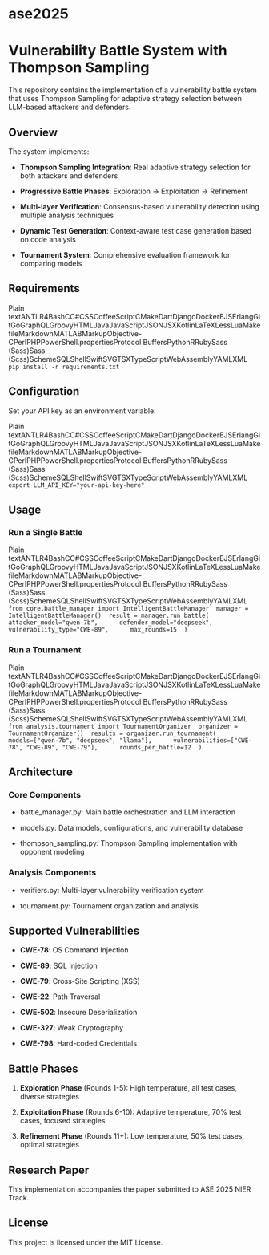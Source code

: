 # ase2025

Vulnerability Battle System with Thompson Sampling
==================================================

This repository contains the implementation of a vulnerability battle system that uses Thompson Sampling for adaptive strategy selection between LLM-based attackers and defenders.

Overview
--------

The system implements:

*   **Thompson Sampling Integration**: Real adaptive strategy selection for both attackers and defenders
    
*   **Progressive Battle Phases**: Exploration → Exploitation → Refinement
    
*   **Multi-layer Verification**: Consensus-based vulnerability detection using multiple analysis techniques
    
*   **Dynamic Test Generation**: Context-aware test case generation based on code analysis
    
*   **Tournament System**: Comprehensive evaluation framework for comparing models
    

Requirements
------------

Plain textANTLR4BashCC#CSSCoffeeScriptCMakeDartDjangoDockerEJSErlangGitGoGraphQLGroovyHTMLJavaJavaScriptJSONJSXKotlinLaTeXLessLuaMakefileMarkdownMATLABMarkupObjective-CPerlPHPPowerShell.propertiesProtocol BuffersPythonRRubySass (Sass)Sass (Scss)SchemeSQLShellSwiftSVGTSXTypeScriptWebAssemblyYAMLXML`   pip install -r requirements.txt   `

Configuration
-------------

Set your API key as an environment variable:

Plain textANTLR4BashCC#CSSCoffeeScriptCMakeDartDjangoDockerEJSErlangGitGoGraphQLGroovyHTMLJavaJavaScriptJSONJSXKotlinLaTeXLessLuaMakefileMarkdownMATLABMarkupObjective-CPerlPHPPowerShell.propertiesProtocol BuffersPythonRRubySass (Sass)Sass (Scss)SchemeSQLShellSwiftSVGTSXTypeScriptWebAssemblyYAMLXML`   export LLM_API_KEY="your-api-key-here"   `

Usage
-----

### Run a Single Battle

Plain textANTLR4BashCC#CSSCoffeeScriptCMakeDartDjangoDockerEJSErlangGitGoGraphQLGroovyHTMLJavaJavaScriptJSONJSXKotlinLaTeXLessLuaMakefileMarkdownMATLABMarkupObjective-CPerlPHPPowerShell.propertiesProtocol BuffersPythonRRubySass (Sass)Sass (Scss)SchemeSQLShellSwiftSVGTSXTypeScriptWebAssemblyYAMLXML`   from core.battle_manager import IntelligentBattleManager  manager = IntelligentBattleManager()  result = manager.run_battle(      attacker_model="qwen-7b",      defender_model="deepseek",      vulnerability_type="CWE-89",      max_rounds=15  )   `

### Run a Tournament

Plain textANTLR4BashCC#CSSCoffeeScriptCMakeDartDjangoDockerEJSErlangGitGoGraphQLGroovyHTMLJavaJavaScriptJSONJSXKotlinLaTeXLessLuaMakefileMarkdownMATLABMarkupObjective-CPerlPHPPowerShell.propertiesProtocol BuffersPythonRRubySass (Sass)Sass (Scss)SchemeSQLShellSwiftSVGTSXTypeScriptWebAssemblyYAMLXML`   from analysis.tournament import TournamentOrganizer  organizer = TournamentOrganizer()  results = organizer.run_tournament(      models=["qwen-7b", "deepseek", "llama"],      vulnerabilities=["CWE-78", "CWE-89", "CWE-79"],      rounds_per_battle=12  )   `

Architecture
------------

### Core Components

*   battle\_manager.py: Main battle orchestration and LLM interaction
    
*   models.py: Data models, configurations, and vulnerability database
    
*   thompson\_sampling.py: Thompson Sampling implementation with opponent modeling
    

### Analysis Components

*   verifiers.py: Multi-layer vulnerability verification system
    
*   tournament.py: Tournament organization and analysis
    

Supported Vulnerabilities
-------------------------

*   **CWE-78**: OS Command Injection
    
*   **CWE-89**: SQL Injection
    
*   **CWE-79**: Cross-Site Scripting (XSS)
    
*   **CWE-22**: Path Traversal
    
*   **CWE-502**: Insecure Deserialization
    
*   **CWE-327**: Weak Cryptography
    
*   **CWE-798**: Hard-coded Credentials
    

Battle Phases
-------------

1.  **Exploration Phase** (Rounds 1-5): High temperature, all test cases, diverse strategies
    
2.  **Exploitation Phase** (Rounds 6-10): Adaptive temperature, 70% test cases, focused strategies
    
3.  **Refinement Phase** (Rounds 11+): Low temperature, 50% test cases, optimal strategies
    

Research Paper
--------------

This implementation accompanies the paper submitted to ASE 2025 NIER Track.

License
-------

This project is licensed under the MIT License.